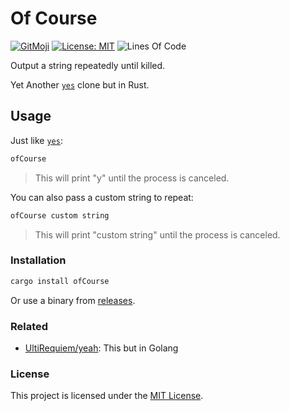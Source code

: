 # Of Course

[![GitMoji](https://img.shields.io/badge/Gitmoji-%F0%9F%8E%A8%20-FFDD67.svg)](https://gitmoji.dev)
[![License: MIT](https://img.shields.io/badge/License-MIT-blue.svg)](https://opensource.org/licenses/MIT)
![Lines Of Code](https://img.shields.io/tokei/lines/github.com/UltiRequiem/ofCourse?color=blue&label=Total%20Lines)

Output a string repeatedly until killed.

Yet Another [`yes`](https://github.com/openbsd/src/blob/master/usr.bin/yes/yes.c) clone but in Rust.

## Usage

Just like [`yes`](<https://en.wikipedia.org/wiki/Yes_(Unix)>):

```bash
ofCourse
```

> This will print "y" until the process is canceled.

You can also pass a custom string to repeat:

```bash
ofCourse custom string
```

> This will print "custom string" until the process is canceled.

### Installation

```bash
cargo install ofCourse
```

Or use a binary from [releases](https://github.com/UltiRequiem/ofCourse/releases/latest).

### Related

- [UltiRequiem/yeah](https://github.com/UltiRequiem/yeah): This but in Golang

### License

This project is licensed under the [MIT License](./LICENSE.md).

